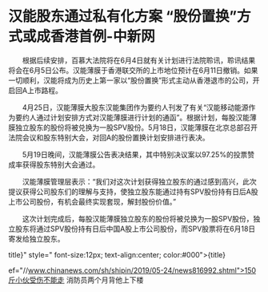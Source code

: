 # 汉能股东通过私有化方案 “股份置换”方式或成香港首例-中新网

　　根据后续安排，百慕大法院将在6月4日就有关计划进行法院聆讯，聆讯结果将会在6月5日公布。汉能薄膜于香港联交所的上市地位预计在6月11日撤销。如果一切顺利，汉能将成为历史上第一家以“股份置换”形式主动从香港退市的公司，开启回A上市路程。

　　4月25日，汉能薄膜大股东汉能集团作为要约人刊发了有关“汉能移动能源作为要约人通过计划安排方式对汉能薄膜进行计划的通函”。根据计划，每股汉能薄膜独立股东的股份将被兑换为一股SPV股份。5月18日，汉能薄膜在北京总部召开法院会议和股东特别大会，对回A的股份置换计划安排进行表决。

　　5月19日晚间，汉能薄膜公告表决结果，其中特别决议案以97.25%的投票赞成率获得股东特别大会通过。

　　汉能薄膜管理层表示：“我们对这次计划获得独立股东的通过感到高兴，此次提议获得公司股东们的理解与支持，使独立股东能通过持有SPV股份持有日后A股上市公司股份，有机会最终实现套现，解封股份价值。”

　　这次计划完成后，每股汉能薄膜独立股东的股份将被兑换为一股SPV股份，独立股东将通过SPV股份持有日后中国A股上市公司股份，而SPV股票将在6月18日寄发给独立股东。

title}" style=" font-size:12px; text-align:center; color:#000">{title}

ef="//www.chinanews.com/sh/shipin/2019/05-24/news816992.shtml">150斤小伙受伤不能走 消防员两个月背他上下楼
